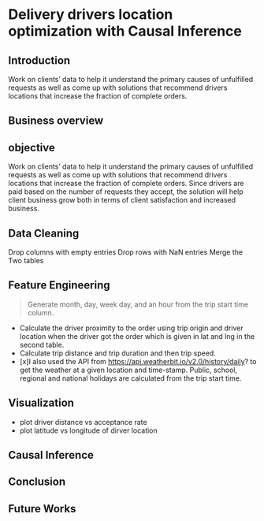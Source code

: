 # Delivery drivers location optimization with Causal Inference
## Introduction
Work  on clients’ data to help it understand the primary causes of unfulfilled requests as well as come up with solutions that recommend drivers locations that increase the fraction of complete orders. 

## Business overview


## objective

Work  on clients’ data to help it understand the primary causes of unfulfilled requests as well as come up with solutions that recommend drivers locations that increase the fraction of complete orders. Since drivers are paid based on the number of requests they accept, the solution will help client business grow both in terms of client satisfaction and increased business. 

## Data Cleaning
 Drop columns with empty entries
 Drop rows with NaN entries
 Merge the Two tables
## Feature Engineering
 > Generate month, day, week day, and an hour from the trip start time column.
 - Calculate the driver proximity to the order using trip origin and driver location when the driver got the order which is given in lat and lng in the second table.
 - Calculate trip distance and trip duration and then trip speed.
-  [x]I also used the API from https://api.weatherbit.io/v2.0/history/daily? to get the weather at a given location and time-stamp.
 Public, school, regional and national holidays are calculated from the trip start time.
## Visualization
 * plot driver distance vs acceptance rate
 * plot latitude vs longitude of dirver location
## Causal Inference
## Conclusion
## Future Works
